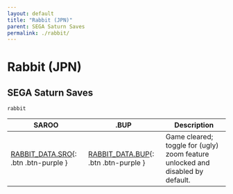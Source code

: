 ```yaml
---
layout: default
title: "Rabbit (JPN)"
parent: SEGA Saturn Saves
permalink: ./rabbit/
---
```

# Rabbit (JPN)

## SEGA Saturn Saves

`rabbit`

| SAROO | .BUP | Description |
|------|----------|-------------|
| [RABBIT_DATA.SRO](RABBIT_DATA.SRO){: .btn .btn-purple } | [RABBIT_DATA.BUP](RABBIT_DATA.BUP){: .btn .btn-purple } | Game cleared; toggle for (ugly) zoom feature unlocked and disabled by default. |
